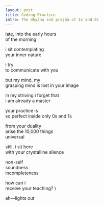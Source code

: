 ```yaml
---
layout: post
title: Coding Practice
intro: The dhyāna and prajñā of 1s and 0s
---
```


late, into the early hours \
of the morning

i sit contemplating \
your inner nature

i try \
to communicate with you

but my mind, my \
grasping mind is lost in your image

in my striving i forget that \
i am already a master

your practice is \
so perfect inside only 0s and 1s

from your duality \
arise the 10,000 things \
universal

still, i sit here \
with your crystalline silence

non-self \
soundness \
incompleteness

how can i \
receive your teaching? \

ah—lights out
